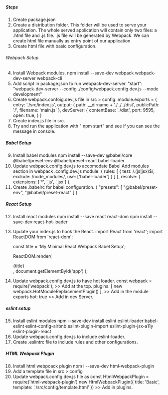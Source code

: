 ##### Steps
1. Create package.json
2. Create a distribution folder. This folder will be used to serve your application. The whole served application will contain only two files: a .html file and .js file. .js file will be generated by Webpack. We can create html file manually as entry point of our application. 
3. Create html file with basic configuration. 

###### Webpack Setup
4. Install Webpack modules.
    npm install --save-dev webpack webpack-dev-server webpack-cli
5. Add script in package.json to run webpack-dev-server.
    "start": "webpack-dev-server --config ./config/webpack.config.dev.js --mode development"
6. Create webpack.confoig.dev.js file in src > config.
    module.exports = {
        entry: './src/index.js',
        output: {
            path: __dirname + './../../dist',
            publicPath: '/',
            filename: 'main.js'
        },
        devServer: {
            contentBase: './dist',
            port: 9595,
            open: true,
        }
    }
7. Create index.js file in src.
8. Try and run the application with " npm start" and see if you can see the message in console.

##### Babel Setup
9. Install babel modules
    npm install --save-dev @babel/core @babel/preset-env @babel/preset-react babel-loader
10. Update webpack.config.dev.js to accomodate Babel
    Add modules section in webpack .config.dev.js
        module: {
            rules: [
            {
                test: /\.(js|jsx)$/,
                exclude: /node_modules/,
                use: ['babel-loader']
            }
            ]
        },
        resolve: {
            extensions: ['*', '.js', '.jsx']
        },
11. Create .babelrc for babel configuration.
    {
        "presets": [
            "@babel/preset-env",
            "@babel/preset-react"
        ]
    }

##### React Setup 
12. Install react modules 
    npm install --save react react-dom
    npm install --save-dev react-hot-loader
13. Update your index.js to hook the React.
    import React from 'react';
    import ReactDOM from 'react-dom';

    const title = 'My Minimal React Webpack Babel Setup';

    ReactDOM.render(
    <div>{title}</div>,
    document.getElementById('app')
    );
14. Update webpack.config.dev.js to have hot loader. 
    const webpack = require('webpack'); >> Add at the top. 
    plugins: [
        new webpack.HotModuleReplacementPlugin()
    ], >> Add in the module exports
    hot: true >> Add in dev Server.

##### eslint setup

15. Install eslint modules 
    npm --save-dev install eslint eslint-loader babel-eslint eslint-config-airbnb eslint-plugin-import eslint-plugin-jsx-a11y eslint-plugin-react
16. Update webpack.config.dev.js to include eslint-loader.
17. Create .eslintrc file to include rules and other configurations. 

##### HTML Webpack Plugin

18. Install html webpoack plugin
    npm i --save-dev html-webpack-plugin
19. Add a template file in src > config
20. Update webpack.config.dev.js file as 
    const HtmlWebpackPlugin = require('html-webpack-plugin')
    new HtmlWebpackPlugin({
        title: 'Basic',
        template: './src/config/template.html'
    }) >> Add in plugins.
